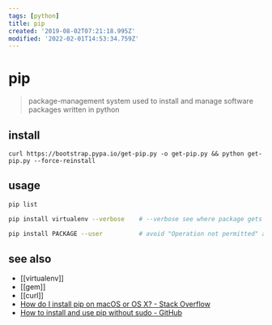 ```yaml
---
tags: [python]
title: pip
created: '2019-08-02T07:21:18.995Z'
modified: '2022-02-01T14:53:34.759Z'
---
```


# pip

> package-management system used to install and manage software packages written in python

## install

`curl https://bootstrap.pypa.io/get-pip.py -o get-pip.py && python get-pip.py --force-reinstall`

## usage

```sh
pip list

pip install virtualenv --verbose    # --verbose see where package gets installed to

pip install PACKAGE --user          # avoid "Operation not permitted" and using sudo
```

## see also

- [[virtualenv]]
- [[gem]]
- [[curl]]
- [How do I install pip on macOS or OS X? - Stack Overflow](https://stackoverflow.com/questions/17271319/how-do-i-install-pip-on-macos-or-os-x)
- [How to install and use pip without sudo - GitHub](https://gist.github.com/haircut/14705555d58432a5f01f9188006a04ed)

